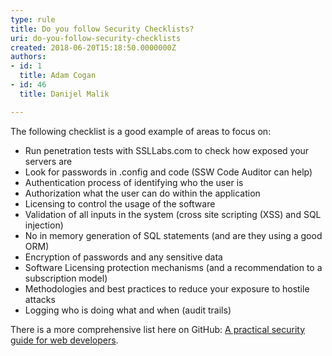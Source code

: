 ```yaml
---
type: rule
title: Do you follow Security Checklists?
uri: do-you-follow-security-checklists
created: 2018-06-20T15:18:50.0000000Z
authors:
- id: 1
  title: Adam Cogan
- id: 46
  title: Danijel Malik

---
```




<span class='intro'> The following checklist is a good example of areas to focus on&#58;<br><ul><li>Run penetration tests with SSLLabs.com to check how exposed your servers are</li><li>Look for passwords in .config and code (SSW Code Auditor can help)</li><li>Authentication process of identifying who the user is</li><li>Authorization what the user can do within the application</li><li>Licensing to control the usage of the software<br></li><li>Validation of all inputs in the system (cross site scripting (XSS) and SQL injection)</li><li>No in memory generation of SQL statements (and are they using a good ORM)</li><li>Encryption of passwords and any sensitive data</li><li>Software Licensing protection mechanisms (and a recommendation to a subscription model)</li><li>Methodologies and best practices to reduce your exposure to hostile attacks</li><li>Logging who is doing what and when (audit trails)<br></li></ul> </span>

<p>There is a more comprehensive list here on&#160;GitH​ub&#58; <a href="http&#58;//bit.ly/SecurityGuide-Checklist">A practical security guide for web developers</a>.<br></p>


